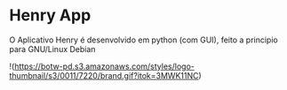 # Henry App

O Aplicativo Henry é desenvolvido em python (com GUI), feito a principio para GNU/Linux Debian

!(https://botw-pd.s3.amazonaws.com/styles/logo-thumbnail/s3/0011/7220/brand.gif?itok=3MWK11NC)
